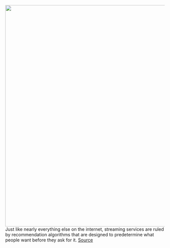 <img src='https://cdn.vox-cdn.com/thumbor/qcSghySxjr1ar2zvOEnQ7i0rV6o=/0x0:1440x813/1200x800/filters:focal(605x292:835x522)/cdn.vox-cdn.com/uploads/chorus_image/image/66848821/01_Homepage___tvOS.0.png' width='700px' /><br/>
Just like nearly everything else on the internet, streaming services are ruled by recommendation algorithms that are designed to predetermine what people want before they ask for it.
<a href='https://www.theverge.com/21268972/hbo-max-design-recommendation-human-curation-friends-kids-profiles'> Source <a/>